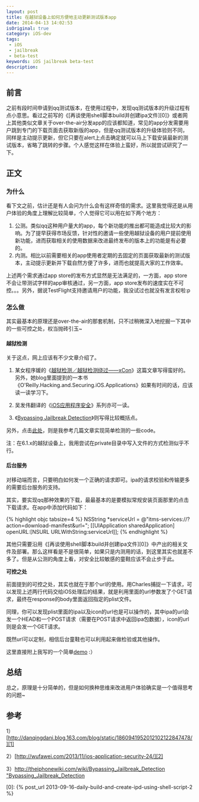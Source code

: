 ```yaml
---
layout: post
title: 在越狱设备上如何方便地主动更新测试版本app
date: 2014-04-13 14:02:53
isOriginal: true
category: iOS-dev
tags:
 - iOS
 - jailbreak
 - beta-test
keywords: iOS jailbreak beta-test
description: 
---
```


## 前言

之前有段时间申请到qq测试版本，在使用过程中，发现qq测试版本的升级过程有点小意思。看过之前写的《[再谈使用shell脚本build并创建ipa文件][0]》或者网上其他类似文章关于over-the-air分发app的应该都知道，常见的app分发需要用户跳到专门的下载页面去获取新版的app，但是qq测试版本的升级体验则不同，同样是主动提示更新，但它只要在alert上点击确定就可以马上下载安装最新的测试版本，省略了跳转的步骤。个人感觉这样在体验上蛮好，所以就尝试研究了一下。

## 正文

### 为什么

看下文之前，估计还是有人会问为什么会有这样奇怪的需求。这里我觉得还是从用户体验的角度上理解比较简单，个人觉得它可以用在如下两个地方：

1. 公测。类似qq这种用户量大的app，每个新功能的推出都可能造成比较大的影响。为了提早获得市场反馈，针对性的邀请一些使用越狱设备的用户提前使用新功能，进而获取相关的使用数据来改进最终发布的版本上的功能是有必要的。
2. 内测。相比以前需要相关的app使用者定期的去固定的页面获取最新的测试版本，主动提示更新并下载自然方便了许多，进而也就提高大家的工作效率。

上述两个需求通过app store的发布方式显然是无法满足的，一方面，app store 不会让带测试字样的app审核通过，另一方面，app store发布的速度实在不可控。。。另外，据说TestFlight支持邀请用户的功能，我没试过也就没有发言权啦:p

### 怎么做

其实最基本的原理还是over-the-air的那套机制，只不过稍微深入地挖掘一下其中的一些可控之处，权当抛砖引玉~

#### 越狱检测

关于这点，网上应该有不少文章介绍了。

1. 某女程序媛的《[越狱检测／越狱检测绕过——xCon][1]》这篇文章写得蛮好的。另外，她blog里面提到的一本书《O'Reilly.Hacking.and.Securing.iOS.Applications》如果有时间的话，应该读一读学习下。

2. 吴发伟翻译的《[iOS应用程序安全][2]》系列亦可一读。

3. 《[Bypassing Jailbreak Detection][3]》则写得比较概括点。

另外，点击[此处][4]，则是我参考几篇文章实现简单检测的一些code。

注：在6.1.x的越狱设备上，我用尝试在private目录中写入文件的方式检测似乎不行。

#### 后台服务

对移动端而言，只要明白如何发一个正确的请求即可。ipa的请求校验和传输更多的需要后台服务的支持。

其实，要实现qq那种效果的下载，最最基本的是要模拟常规安装页面那里的点击下载请求。在app中添加代码如下：

{% highlight objc tabsize=4 %}
NSString *serviceUrl = @"itms-services://?action=download-manifest&url=<plist-encoded-url>";
[[UIApplication sharedApplication] openURL:[NSURL URLWithString:serviceUrl]];
{% endhighlight %}

其他只需要沿用《[再谈使用shell脚本build并创建ipa文件][0]》中产出的相关文件及部署。那么这样看是不是很简单，如果只是内测用的话，到这里其实也就差不多了。但是从公测的角度上看，对安全比较敏感的童鞋应该不会止步于此。

**可控之处**

前面提到的可控之处，其实也就在于那个url的使用。用Charles捕捉一下请求，可以发现上述两行代码交给iOS处理后的结果，就是利用里面的url参数发了个GET请求，最终在response的body里面返回指定的plist文件。

同理，你可以发现plist里面的ipa以及icon的url也是可以操作的，其中ipa的url会发一个HEAD和一个POST请求（需要在POST请求中返回ipa包数据），icon的url则是会发一个GET请求。

既然url可以定制，相信后台童鞋也可以利用起来做检验或其他操作。

这里直接附上我写的一个简单[demo][5] :）

## 总结

总之，原理是十分简单的，但是如何换种思维来改进用户体验确实是一个值得思考的问题~

## 参考

1）[http://danqingdani.blog.163.com/blog/static/1860941952012102122847478/][1]

2）[http://wufawei.com/2013/11/ios-application-security-24/][2]

3）[http://theiphonewiki.com/wiki/Bypassing_Jailbreak_Detection "Bypassing_Jailbreak_Detection][3]


[0]: {% post_url 2013-09-16-daily-build-and-create-ipd-using-shell-script-2 %}

[1]: http://danqingdani.blog.163.com/blog/static/1860941952012102122847478/ "danqingdani.blog.163.com"

[2]: http://wufawei.com/2013/11/ios-application-security-24/ "wufawei.com"

[3]: http://theiphonewiki.com/wiki/Bypassing_Jailbreak_Detection "Bypassing_Jailbreak_Detection"

[4]: https://gist.github.com/ddrccw/8412847 "Jailbreak_Detection"

[5]: https://github.com/ddrccw/DistributionDemo "DistributionDemo"